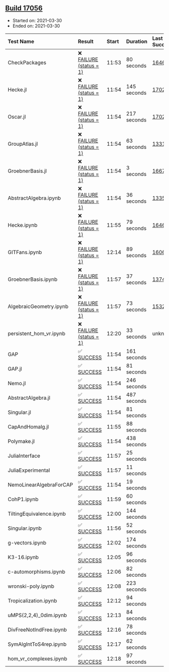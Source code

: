 ## [Build 17056](https://oscarci.mathematik.uni-kl.de/job/oscar/17056/)

* Started on: 2021-03-30
* Ended on: 2021-03-30

| Test Name    | Result | Start | Duration | Last Success | First Failure |
|:-------------|:-------|:------|:---------|:-------------|:--------------|
| CheckPackages | ❌ [FAILURE (status = 1)](https://oscarci.mathematik.uni-kl.de/job/oscar/17056/artifact/logs/build-17056/CheckPackages.log) | 11:53 | 80 seconds | [16463](https://oscarci.mathematik.uni-kl.de/job/oscar/16463/) | [16464](https://oscarci.mathematik.uni-kl.de/job/oscar/16464/) |
| Hecke.jl | ❌ [FAILURE (status = 1)](https://oscarci.mathematik.uni-kl.de/job/oscar/17056/artifact/logs/build-17056/Hecke.jl.log) | 11:54 | 145 seconds | [17022](https://oscarci.mathematik.uni-kl.de/job/oscar/17022/) | [17023](https://oscarci.mathematik.uni-kl.de/job/oscar/17023/) |
| Oscar.jl | ❌ [FAILURE (status = 1)](https://oscarci.mathematik.uni-kl.de/job/oscar/17056/artifact/logs/build-17056/Oscar.jl.log) | 11:54 | 217 seconds | [17022](https://oscarci.mathematik.uni-kl.de/job/oscar/17022/) | [17023](https://oscarci.mathematik.uni-kl.de/job/oscar/17023/) |
| GroupAtlas.jl | ❌ [FAILURE (status = 1)](https://oscarci.mathematik.uni-kl.de/job/oscar/17056/artifact/logs/build-17056/GroupAtlas.jl.log) | 11:54 | 63 seconds | [13311](https://oscarci.mathematik.uni-kl.de/job/oscar/13311/) | [13312](https://oscarci.mathematik.uni-kl.de/job/oscar/13312/) |
| GroebnerBasis.jl | ❌ [FAILURE (status = 1)](https://oscarci.mathematik.uni-kl.de/job/oscar/17056/artifact/logs/build-17056/GroebnerBasis.jl.log) | 11:54 | 3 seconds | [16676](https://oscarci.mathematik.uni-kl.de/job/oscar/16676/) | [16677](https://oscarci.mathematik.uni-kl.de/job/oscar/16677/) |
| AbstractAlgebra.ipynb | ❌ [FAILURE (status = 1)](https://oscarci.mathematik.uni-kl.de/job/oscar/17056/artifact/logs/build-17056/AbstractAlgebra.ipynb.log) | 11:54 | 36 seconds | [13355](https://oscarci.mathematik.uni-kl.de/job/oscar/13355/) | [13356](https://oscarci.mathematik.uni-kl.de/job/oscar/13356/) |
| Hecke.ipynb | ❌ [FAILURE (status = 1)](https://oscarci.mathematik.uni-kl.de/job/oscar/17056/artifact/logs/build-17056/Hecke.ipynb.log) | 11:55 | 79 seconds | [16463](https://oscarci.mathematik.uni-kl.de/job/oscar/16463/) | [16464](https://oscarci.mathematik.uni-kl.de/job/oscar/16464/) |
| GITFans.ipynb | ❌ [FAILURE (status = 1)](https://oscarci.mathematik.uni-kl.de/job/oscar/17056/artifact/logs/build-17056/GITFans.ipynb.log) | 12:14 | 89 seconds | [16068](https://oscarci.mathematik.uni-kl.de/job/oscar/16068/) | [16069](https://oscarci.mathematik.uni-kl.de/job/oscar/16069/) |
| GroebnerBasis.ipynb | ❌ [FAILURE (status = 1)](https://oscarci.mathematik.uni-kl.de/job/oscar/17056/artifact/logs/build-17056/GroebnerBasis.ipynb.log) | 11:57 | 37 seconds | [13748](https://oscarci.mathematik.uni-kl.de/job/oscar/13748/) | [13749](https://oscarci.mathematik.uni-kl.de/job/oscar/13749/) |
| AlgebraicGeometry.ipynb | ❌ [FAILURE (status = 1)](https://oscarci.mathematik.uni-kl.de/job/oscar/17056/artifact/logs/build-17056/AlgebraicGeometry.ipynb.log) | 11:57 | 73 seconds | [15322](https://oscarci.mathematik.uni-kl.de/job/oscar/15322/) | [15323](https://oscarci.mathematik.uni-kl.de/job/oscar/15323/) |
| persistent_hom_vr.ipynb | ❌ [FAILURE (status = 1)](https://oscarci.mathematik.uni-kl.de/job/oscar/17056/artifact/logs/build-17056/persistent_hom_vr.ipynb.log) | 12:20 | 33 seconds | unknown | unknown |
| GAP | ✅ [SUCCESS](https://oscarci.mathematik.uni-kl.de/job/oscar/17056/artifact/logs/build-17056/GAP.log) | 11:54 | 161 seconds |  |  |
| GAP.jl | ✅ [SUCCESS](https://oscarci.mathematik.uni-kl.de/job/oscar/17056/artifact/logs/build-17056/GAP.jl.log) | 11:54 | 81 seconds |  |  |
| Nemo.jl | ✅ [SUCCESS](https://oscarci.mathematik.uni-kl.de/job/oscar/17056/artifact/logs/build-17056/Nemo.jl.log) | 11:54 | 246 seconds |  |  |
| AbstractAlgebra.jl | ✅ [SUCCESS](https://oscarci.mathematik.uni-kl.de/job/oscar/17056/artifact/logs/build-17056/AbstractAlgebra.jl.log) | 11:54 | 487 seconds |  |  |
| Singular.jl | ✅ [SUCCESS](https://oscarci.mathematik.uni-kl.de/job/oscar/17056/artifact/logs/build-17056/Singular.jl.log) | 11:54 | 81 seconds |  |  |
| CapAndHomalg.jl | ✅ [SUCCESS](https://oscarci.mathematik.uni-kl.de/job/oscar/17056/artifact/logs/build-17056/CapAndHomalg.jl.log) | 11:55 | 88 seconds |  |  |
| Polymake.jl | ✅ [SUCCESS](https://oscarci.mathematik.uni-kl.de/job/oscar/17056/artifact/logs/build-17056/Polymake.jl.log) | 11:54 | 438 seconds |  |  |
| JuliaInterface | ✅ [SUCCESS](https://oscarci.mathematik.uni-kl.de/job/oscar/17056/artifact/logs/build-17056/JuliaInterface.log) | 11:57 | 25 seconds |  |  |
| JuliaExperimental | ✅ [SUCCESS](https://oscarci.mathematik.uni-kl.de/job/oscar/17056/artifact/logs/build-17056/JuliaExperimental.log) | 11:57 | 11 seconds |  |  |
| NemoLinearAlgebraForCAP | ✅ [SUCCESS](https://oscarci.mathematik.uni-kl.de/job/oscar/17056/artifact/logs/build-17056/NemoLinearAlgebraForCAP.log) | 11:54 | 19 seconds |  |  |
| CohP1.ipynb | ✅ [SUCCESS](https://oscarci.mathematik.uni-kl.de/job/oscar/17056/artifact/logs/build-17056/CohP1.ipynb.log) | 11:59 | 60 seconds |  |  |
| TiltingEquivalence.ipynb | ✅ [SUCCESS](https://oscarci.mathematik.uni-kl.de/job/oscar/17056/artifact/logs/build-17056/TiltingEquivalence.ipynb.log) | 12:00 | 144 seconds |  |  |
| Singular.ipynb | ✅ [SUCCESS](https://oscarci.mathematik.uni-kl.de/job/oscar/17056/artifact/logs/build-17056/Singular.ipynb.log) | 11:56 | 52 seconds |  |  |
| g-vectors.ipynb | ✅ [SUCCESS](https://oscarci.mathematik.uni-kl.de/job/oscar/17056/artifact/logs/build-17056/g-vectors.ipynb.log) | 12:02 | 174 seconds |  |  |
| K3-16.ipynb | ✅ [SUCCESS](https://oscarci.mathematik.uni-kl.de/job/oscar/17056/artifact/logs/build-17056/K3-16.ipynb.log) | 12:05 | 96 seconds |  |  |
| c-automorphisms.ipynb | ✅ [SUCCESS](https://oscarci.mathematik.uni-kl.de/job/oscar/17056/artifact/logs/build-17056/c-automorphisms.ipynb.log) | 12:06 | 82 seconds |  |  |
| wronski-poly.ipynb | ✅ [SUCCESS](https://oscarci.mathematik.uni-kl.de/job/oscar/17056/artifact/logs/build-17056/wronski-poly.ipynb.log) | 12:08 | 223 seconds |  |  |
| Tropicalization.ipynb | ✅ [SUCCESS](https://oscarci.mathematik.uni-kl.de/job/oscar/17056/artifact/logs/build-17056/Tropicalization.ipynb.log) | 12:12 | 94 seconds |  |  |
| uMPS(2,2,4)_0dim.ipynb | ✅ [SUCCESS](https://oscarci.mathematik.uni-kl.de/job/oscar/17056/artifact/logs/build-17056/uMPS-2-2-4-_0dim.ipynb.log) | 12:13 | 84 seconds |  |  |
| DivFreeNotIndFree.ipynb | ✅ [SUCCESS](https://oscarci.mathematik.uni-kl.de/job/oscar/17056/artifact/logs/build-17056/DivFreeNotIndFree.ipynb.log) | 12:16 | 78 seconds |  |  |
| SymAlgIntToS4rep.ipynb | ✅ [SUCCESS](https://oscarci.mathematik.uni-kl.de/job/oscar/17056/artifact/logs/build-17056/SymAlgIntToS4rep.ipynb.log) | 12:17 | 62 seconds |  |  |
| hom_vr_complexes.ipynb | ✅ [SUCCESS](https://oscarci.mathematik.uni-kl.de/job/oscar/17056/artifact/logs/build-17056/hom_vr_complexes.ipynb.log) | 12:18 | 97 seconds |  |  |
